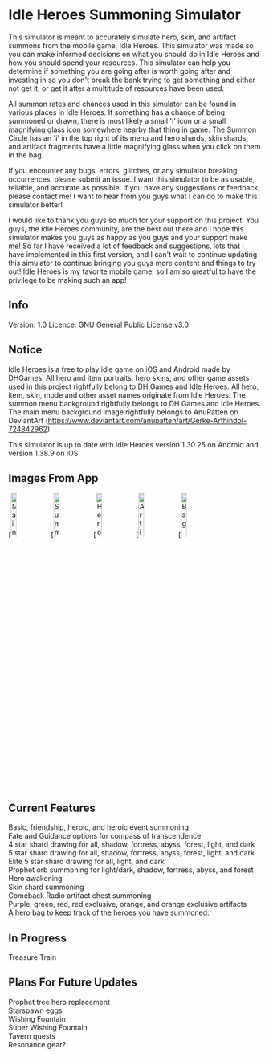 # Idle Heroes Summoning Simulator
This simulator is meant to accurately simulate hero, skin, and artifact summons from the mobile game, Idle Heroes. This simulator was made so you can make informed decisions on what you should do in Idle Heroes and how you should spend your resources. This simulator can help you determine if something you are going after is worth going after and investing in so you don't break the bank trying to get something and either not get it, or get it after a multitude of resources have been used.

All summon rates and chances used in this simulator can be found in various places in Idle Heroes. If something has a chance of being summoned or drawn, there is most likely a small 'i' icon or a small magnifying glass icon somewhere nearby that thing in game. The Summon Circle has an 'i' in the top right of its menu and hero shards, skin shards, and artifact fragments have a little magnifying glass when you click on them in the bag.

If you encounter any bugs, errors, glitches, or any simulator breaking occurrences, please submit an issue. I want this simulator to be as usable, reliable, and accurate as possible. If you have any suggestions or feedback, please contact me! I want to hear from you guys what I can do to make this simulator better!

I would like to thank you guys so much for your support on this project! You guys, the Idle Heroes community, are the best out there and I hope this simulator makes you guys as happy as you guys and your support make me! So far I have received a lot of feedback and suggestions, lots that I have implemented in this first version, and I can't wait to continue updating this simulator to continue bringing you guys more content and things to try out! Idle Heroes is my favorite mobile game, so I am so greatful to have the privilege to be making such an app!

## Info
Version: 1.0
Licence: GNU General Public License v3.0

## Notice
Idle Heroes is a free to play idle game on iOS and Android made by DHGames. All hero and item portraits, hero skins, and other game assets used in this project rightfully belong to DH Games and Idle Heroes. All hero, item, skin, mode and other asset names originate from Idle Heroes. The summon menu background rightfully belongs to DH Games and Idle Heroes. The main menu background image rightfully belongs to AnuPatten on DeviantArt (https://www.deviantart.com/anupatten/art/Gerke-Arthindol-724842962). 

This simulator is up to date with Idle Heroes version 1.30.25 on Android and version 1.38.9 on iOS.

## Images From App
[<img src="https://user-images.githubusercontent.com/70172740/212793884-d1c41478-a11b-4a94-a631-999b57818ce2.jpg" alt="Main menu" width="15%" height="15%"/>
[<img src="https://user-images.githubusercontent.com/70172740/212793907-459d6acd-d884-4a0c-9196-4c14ac63be4a.jpg" alt="Summoning circle" width="15%" height="15%"/>
[<img src="https://user-images.githubusercontent.com/70172740/212793924-67f821ca-db46-400b-ba73-927ea68e0f22.jpg" alt="Hero awakening" width="15%" height="15%"/>
[<img src="https://user-images.githubusercontent.com/70172740/212793967-d05f83e2-3560-417c-afbd-bbaf408b70c7.jpg" alt="Artifacts" width="15%" height="15%"/>
[<img src="https://user-images.githubusercontent.com/70172740/212793979-fdfc80bd-1600-4ae6-bae7-8306b1a7de5a.jpg" alt="Bag" width="15%" height="15%">

## Current Features
Basic, friendship, heroic, and heroic event summoning\
Fate and Guidance options for compass of transcendence\
4 star shard drawing for all, shadow, fortress, abyss, forest, light, and dark\
5 star shard drawing for all, shadow, fortress, abyss, forest, light, and dark\
Elite 5 star shard drawing for all, light, and dark\
Prophet orb summoning for light/dark, shadow, fortress, abyss, and forest\
Hero awakening\
Skin shard summoning\
Comeback Radio artifact chest summoning\
Purple, green, red, red exclusive, orange, and orange exclusive artifacts\
A hero bag to keep track of the heroes you have summoned.

## In Progress
Treasure Train

## Plans For Future Updates
Prophet tree hero replacement\
Starspawn eggs\
Wishing Fountain\
Super Wishing Fountain\
Tavern quests\
Resonance gear?
